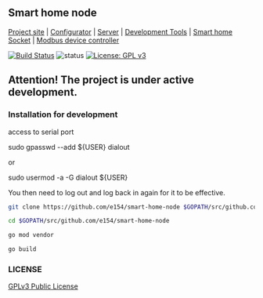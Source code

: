 Smart home node
---------------

[Project site](https://e154.github.io/smart-home/) |
[Configurator](https://github.com/e154/smart-home-configurator/) |
[Server](https://github.com/e154/smart-home/) |
[Development Tools](https://github.com/e154/smart-home-tools/) |
[Smart home Socket](https://github.com/e154/smart-home-socket/) |
[Modbus device controller](https://github.com/e154/smart-home-modbus-ctrl-v1/)

[![Build Status](https://travis-ci.org/e154/smart-home-node.svg?branch=master)](https://travis-ci.org/e154/smart-home-node)
![status](https://img.shields.io/badge/status-beta-yellow.svg)
[![License: GPL v3](https://img.shields.io/badge/License-GPLv3-blue.svg)](https://www.gnu.org/licenses/gpl-3.0)

Attention! The project is under active development.
---------

### Installation for development

access to serial port

sudo gpasswd --add ${USER} dialout
    
or
    
sudo usermod -a -G dialout ${USER}
    
You then need to log out and log back in again for it to be effective. 

```bash
git clone https://github.com/e154/smart-home-node $GOPATH/src/github.com/e154/smart-home-node

cd $GOPATH/src/github.com/e154/smart-home-node

go mod vendor

go build
```

### LICENSE

[GPLv3 Public License](https://github.com/e154/smart-home-node/blob/master/LICENSE)
